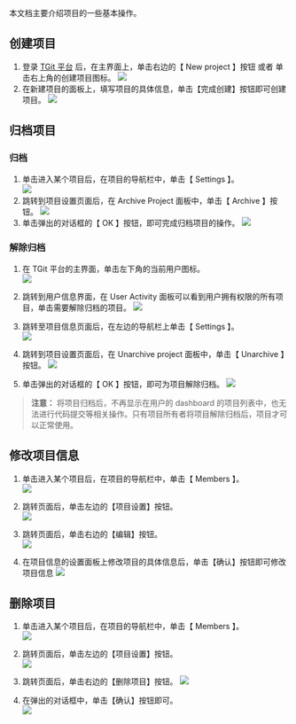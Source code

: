 本文档主要介绍项目的一些基本操作。

## 创建项目
1. 登录 [TGit 平台](https://git.tce.fsphere.cn/) 后，在主界面上，单击右边的【 New project 】按钮 或者 单击右上角的创建项目图标。
![](http://imgcache.tcecqpoc.fsphere.cn/image/mc.qcloudimg.com/static/img/45b9ab618cd6317de92d6572a9976263/image.png)
2. 在新建项目的面板上，填写项目的具体信息，单击【完成创建】按钮即可创建项目。
![](http://imgcache.tcecqpoc.fsphere.cn/image/mc.qcloudimg.com/static/img/7017962f922fb122ad3f87aa88465f1d/image.png)

## 归档项目
### 归档
1. 单击进入某个项目后，在项目的导航栏中，单击【 Settings 】。  
![](http://imgcache.tcecqpoc.fsphere.cn/image/mc.qcloudimg.com/static/img/d9c3c555b25444e2b6bcfe83d01d41eb/image.png)
2. 跳转到项目设置页面后，在 Archive Project 面板中，单击【 Archive 】按钮。
![](http://imgcache.tcecqpoc.fsphere.cn/image/mc.qcloudimg.com/static/img/6692d85a9647b72b7e34712798eccd4c/image.png)
3. 单击弹出的对话框的【 OK 】按钮，即可完成归档项目的操作。
![](http://imgcache.tcecqpoc.fsphere.cn/image/mc.qcloudimg.com/static/img/d813d34c76bad6af1cc281985adade5d/image.png)

### 解除归档
1. 在 TGit 平台的主界面，单击左下角的当前用户图标。  
![](http://imgcache.tcecqpoc.fsphere.cn/image/mc.qcloudimg.com/static/img/1a4586cfd298b1265c0a8444e18dcd5c/image.png)

2. 跳转到用户信息界面，在 User Activity 面板可以看到用户拥有权限的所有项目，单击需要解除归档的项目。
![](http://imgcache.tcecqpoc.fsphere.cn/image/mc.qcloudimg.com/static/img/9e5a009663ba1784855df74d94448e13/image.png)

3. 跳转至项目信息页面后，在左边的导航栏上单击【 Settings 】。<br />
![](http://imgcache.tcecqpoc.fsphere.cn/image/mc.qcloudimg.com/static/img/d9c3c555b25444e2b6bcfe83d01d41eb/image.png)

4. 跳转到项目设置页面后，在 Unarchive project 面板中，单击【 Unarchive 】按钮。
![](http://imgcache.tcecqpoc.fsphere.cn/image/mc.qcloudimg.com/static/img/61e06d5c80cf40f3bb852a97847d3b54/image.png)

5. 单击弹出的对话框的【 OK 】按钮，即可为项目解除归档。
![](http://imgcache.tcecqpoc.fsphere.cn/image/mc.qcloudimg.com/static/img/fe8f176e93fa9b4aa5bdb5e94d0b95bd/image.png)

> **注意：**
> 将项目归档后，不再显示在用户的 dashboard 的项目列表中，也无法进行代码提交等相关操作。只有项目所有者将项目解除归档后，项目才可以正常使用。

## 修改项目信息
1. 单击进入某个项目后，在项目的导航栏中，单击【 Members 】。  
![](http://imgcache.tcecqpoc.fsphere.cn/image/mc.qcloudimg.com/static/img/79bfbe00f45f4c4480643485c25ebed6/image.png)

2. 跳转页面后，单击左边的【项目设置】按钮。<br />
![](http://imgcache.tcecqpoc.fsphere.cn/image/mc.qcloudimg.com/static/img/f5b7f4d851b43614f0e576801ac8d4cc/image.png)

3. 跳转页面后，单击右边的【编辑】按钮。<br />
![](http://imgcache.tcecqpoc.fsphere.cn/image/mc.qcloudimg.com/static/img/73425f0f7e7fcd457c6f27c6e113c838/image.png)
4. 在项目信息的设置面板上修改项目的具体信息后，单击【确认】按钮即可修改项目信息
![](http://imgcache.tcecqpoc.fsphere.cn/image/mc.qcloudimg.com/static/img/6baf6d2ed35920d5ee58e00f9933644e/image.png)

## 删除项目
1. 单击进入某个项目后，在项目的导航栏中，单击【 Members 】。 <br />
![](http://imgcache.tcecqpoc.fsphere.cn/image/mc.qcloudimg.com/static/img/79bfbe00f45f4c4480643485c25ebed6/image.png)

2. 跳转页面后，单击左边的【项目设置】按钮。<br />
![](http://imgcache.tcecqpoc.fsphere.cn/image/mc.qcloudimg.com/static/img/f5b7f4d851b43614f0e576801ac8d4cc/image.png)

3. 跳转页面后，单击右边的【删除项目】按钮。
![](http://imgcache.tcecqpoc.fsphere.cn/image/mc.qcloudimg.com/static/img/20e5d4963c1bb9338c783908ad69ad44/image.png)

4. 在弹出的对话框中，单击【确认】按钮即可。<br />
![](http://imgcache.tcecqpoc.fsphere.cn/image/mc.qcloudimg.com/static/img/f5edbaa006062296f0ad835b2eb12136/image.png)
